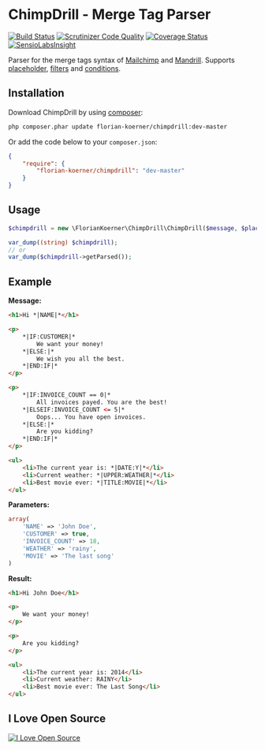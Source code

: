 # ChimpDrill - Merge Tag Parser

[![Build Status](https://travis-ci.org/FlorianKoerner/ChimpDrill.svg)](https://travis-ci.org/FlorianKoerner/ChimpDrill)
[![Scrutinizer Code Quality](https://scrutinizer-ci.com/g/FlorianKoerner/ChimpDrill/badges/quality-score.png?b=master)](https://scrutinizer-ci.com/g/FlorianKoerner/ChimpDrill/?branch=master)
[![Coverage Status](https://coveralls.io/repos/FlorianKoerner/ChimpDrill/badge.png)](https://coveralls.io/r/FlorianKoerner/ChimpDrill)
[![SensioLabsInsight](https://insight.sensiolabs.com/projects/a7a165ab-fa72-4a98-834c-1ed8896901a8/mini.png)](https://insight.sensiolabs.com/projects/a7a165ab-fa72-4a98-834c-1ed8896901a8)

Parser for the merge tags syntax of [Mailchimp] and [Mandrill]. Supports
[placeholder], [filters] and [conditions].

[Mailchimp]: http://mailchimp.com
[Mandrill]: http://mandrill.com
[placeholder]: http://help.mandrill.com/entries/21678522-How-do-I-use-merge-tags-to-add-dynamic-content-
[filters]: http://kb.mailchimp.com/merge-tags/all-the-merge-tags-cheatsheet#Content-encoding-merge-tags
[conditions]: http://kb.mailchimp.com/merge-tags/how-conditional-or-smart-merge-tags-work


## Installation

Download ChimpDrill by using [composer](https://getcomposer.org):

``` bash
php composer.phar update florian-koerner/chimpdrill:dev-master
```

Or add the code below to your `composer.json`:

``` json
{
    "require": {
        "florian-koerner/chimpdrill": "dev-master"
    }
}
```


## Usage

``` php
$chimpdrill = new \FlorianKoerner\ChimpDrill\ChimpDrill($message, $placeholder);

var_dump((string) $chimpdrill);
// or
var_dump($chimpdrill->getParsed());
```


## Example

**Message:**
``` html
<h1>Hi *|NAME|*</h1>

<p>
    *|IF:CUSTOMER|*
        We want your money!
    *|ELSE:|*
        We wish you all the best.
    *|END:IF|*
</p>

<p>
    *|IF:INVOICE_COUNT == 0|*
        All invoices payed. You are the best!
    *|ELSEIF:INVOICE_COUNT <= 5|*
        Oops... You have open invoices.
    *|ELSE:|*
        Are you kidding?
    *|END:IF|*
</p>

<ul>
    <li>The current year is: *|DATE:Y|*</li>
    <li>Current weather: *|UPPER:WEATHER|*</li>
    <li>Best movie ever: *|TITLE:MOVIE|*</li>
</ul>
```

**Parameters:**
``` php
array(
    'NAME' => 'John Doe',
    'CUSTOMER' => true,
    'INVOICE_COUNT' => 18,
    'WEATHER' => 'rainy',
    'MOVIE' => 'The last song'
)
```

**Result:**
``` html
<h1>Hi John Doe</h1>

<p>
    We want your money!
</p>

<p>
    Are you kidding?
</p>

<ul>
    <li>The current year is: 2014</li>
    <li>Current weather: RAINY</li>
    <li>Best movie ever: The Last Song</li>
</ul>
```


## I Love Open Source

[![I Love Open Source](http://www.iloveopensource.io/images/logo-lightbg.png)](http://www.iloveopensource.io/users/FlorianKoerner)
